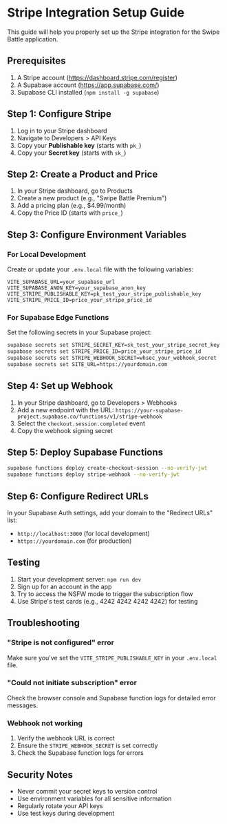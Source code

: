 # Stripe Integration Setup Guide

This guide will help you properly set up the Stripe integration for the Swipe Battle application.

## Prerequisites

1. A Stripe account (https://dashboard.stripe.com/register)
2. A Supabase account (https://app.supabase.com/)
3. Supabase CLI installed (`npm install -g supabase`)

## Step 1: Configure Stripe

1. Log in to your Stripe dashboard
2. Navigate to Developers > API Keys
3. Copy your **Publishable key** (starts with `pk_`)
4. Copy your **Secret key** (starts with `sk_`)

## Step 2: Create a Product and Price

1. In your Stripe dashboard, go to Products
2. Create a new product (e.g., "Swipe Battle Premium")
3. Add a pricing plan (e.g., $4.99/month)
4. Copy the Price ID (starts with `price_`)

## Step 3: Configure Environment Variables

### For Local Development

Create or update your `.env.local` file with the following variables:

```env
VITE_SUPABASE_URL=your_supabase_url
VITE_SUPABASE_ANON_KEY=your_supabase_anon_key
VITE_STRIPE_PUBLISHABLE_KEY=pk_test_your_stripe_publishable_key
VITE_STRIPE_PRICE_ID=price_your_stripe_price_id
```

### For Supabase Edge Functions

Set the following secrets in your Supabase project:

```bash
supabase secrets set STRIPE_SECRET_KEY=sk_test_your_stripe_secret_key
supabase secrets set STRIPE_PRICE_ID=price_your_stripe_price_id
supabase secrets set STRIPE_WEBHOOK_SECRET=whsec_your_webhook_secret
supabase secrets set SITE_URL=https://yourdomain.com
```

## Step 4: Set up Webhook

1. In your Stripe dashboard, go to Developers > Webhooks
2. Add a new endpoint with the URL: `https://your-supabase-project.supabase.co/functions/v1/stripe-webhook`
3. Select the `checkout.session.completed` event
4. Copy the webhook signing secret

## Step 5: Deploy Supabase Functions

```bash
supabase functions deploy create-checkout-session --no-verify-jwt
supabase functions deploy stripe-webhook --no-verify-jwt
```

## Step 6: Configure Redirect URLs

In your Supabase Auth settings, add your domain to the "Redirect URLs" list:
- `http://localhost:3000` (for local development)
- `https://yourdomain.com` (for production)

## Testing

1. Start your development server: `npm run dev`
2. Sign up for an account in the app
3. Try to access the NSFW mode to trigger the subscription flow
4. Use Stripe's test cards (e.g., 4242 4242 4242 4242) for testing

## Troubleshooting

### "Stripe is not configured" error

Make sure you've set the `VITE_STRIPE_PUBLISHABLE_KEY` in your `.env.local` file.

### "Could not initiate subscription" error

Check the browser console and Supabase function logs for detailed error messages.

### Webhook not working

1. Verify the webhook URL is correct
2. Ensure the `STRIPE_WEBHOOK_SECRET` is set correctly
3. Check the Supabase function logs for errors

## Security Notes

- Never commit your secret keys to version control
- Use environment variables for all sensitive information
- Regularly rotate your API keys
- Use test keys during development